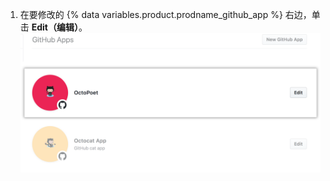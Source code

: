 1. 在要修改的 {% data variables.product.prodname_github_app %} 右边，单击 **Edit（编辑）**。 ![应用程序选择](/assets/images/github-apps/github_apps_select-app.png)
